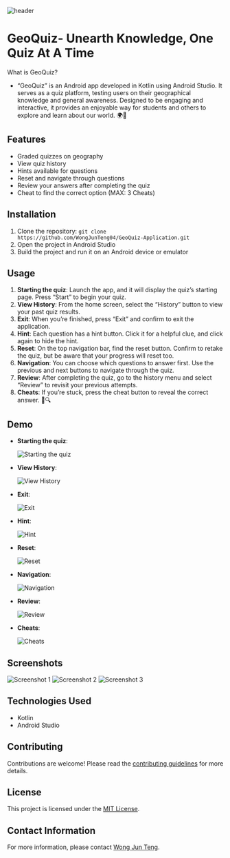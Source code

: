 ![header](https://github.com/WongJunTeng04/GeoQuiz-Application/assets/151650892/50566c63-92d6-4371-aa9e-5218637ec8da)

# GeoQuiz- Unearth Knowledge, One Quiz At A Time

What is GeoQuiz?
- “GeoQuiz” is an Android app developed in Kotlin using Android Studio. It serves as a quiz platform, testing users on their geographical knowledge and general awareness. Designed to be engaging and interactive, it provides an enjoyable way for students and others to explore and learn about our world. 🌍📱

## Features

- Graded quizzes on geography
- View quiz history
- Hints available for questions
- Reset and navigate through questions
- Review your answers after completing the quiz
- Cheat to find the correct option (MAX: 3 Cheats)

## Installation

1. Clone the repository: `git clone https://github.com/WongJunTeng04/GeoQuiz-Application.git`
2. Open the project in Android Studio
3. Build the project and run it on an Android device or emulator

## Usage

1. **Starting the quiz**: Launch the app, and it will display the quiz’s starting page. Press “Start” to begin your quiz.
2. **View History**: From the home screen, select the “History” button to view your past quiz results.
3. **Exit**: When you’re finished, press “Exit” and confirm to exit the application.
4. **Hint**: Each question has a hint button. Click it for a helpful clue, and click again to hide the hint.
5. **Reset**:  On the top navigation bar, find the reset button. Confirm to retake the quiz, but be aware that your progress will reset too.
6. **Navigation**: You can choose which questions to answer first. Use the previous and next buttons to navigate through the quiz.
7. **Review**: After completing the quiz, go to the history menu and select “Review” to revisit your previous attempts.
8. **Cheats**: If you’re stuck, press the cheat button to reveal the correct answer. 🧠🔍

## Demo
- **Starting the quiz**:

  ![Starting the quiz]()

- **View History**:
  
  ![View History]()

- **Exit**:
  
  ![Exit]()
  
- **Hint**:
  
  ![Hint]()
  
- **Reset**:
  
  ![Reset]()
  
- **Navigation**:
  
  ![Navigation]()
  
- **Review**:
  
  ![Review]()

- **Cheats**:
  
  ![Cheats]()

## Screenshots

![Screenshot 1](link-to-screenshot1)
![Screenshot 2](link-to-screenshot2)
![Screenshot 3](link-to-screenshot3)

## Technologies Used

- Kotlin
- Android Studio

## Contributing

Contributions are welcome! Please read the [contributing guidelines](link-to-contributing-guidelines) for more details.

## License

This project is licensed under the [MIT License](link-to-license).

## Contact Information

For more information, please contact [Wong Jun Teng](mailto:junteng.wong01@gmail.com).
